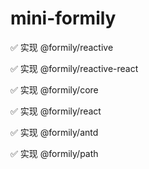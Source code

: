 # mini-formily

✅ 实现 @formily/reactive

✅ 实现 @formily/reactive-react

✅ 实现 @formily/core

✅ 实现 @formily/react

✅ 实现 @formily/antd

✅ 实现 @formily/path
